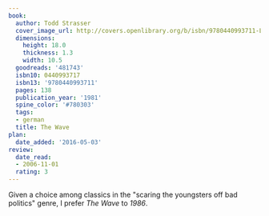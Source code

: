 ```yaml
---
book:
  author: Todd Strasser
  cover_image_url: http://covers.openlibrary.org/b/isbn/9780440993711-L.jpg
  dimensions:
    height: 18.0
    thickness: 1.3
    width: 10.5
  goodreads: '481743'
  isbn10: 0440993717
  isbn13: '9780440993711'
  pages: 138
  publication_year: '1981'
  spine_color: '#780303'
  tags:
  - german
  title: The Wave
plan:
  date_added: '2016-05-03'
review:
  date_read:
  - 2006-11-01
  rating: 3
---
```


Given a choice among classics in the "scaring the youngsters off bad politics" genre, I prefer *The Wave* to *1986*.
